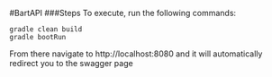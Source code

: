 #BartAPI
###Steps
To execute, run the following commands:
```$xslt
gradle clean build
gradle bootRun
```
From there navigate to http://localhost:8080 and it will automatically redirect you to the swagger page
